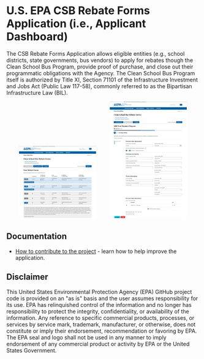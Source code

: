 # U.S. EPA CSB Rebate Forms Application (i.e., Applicant Dashboard)
The CSB Rebate Forms Application allows eligible entities (e.g., school districts, state governments, bus vendors) to apply for rebates though the Clean School Bus Program, provide proof of purchase, and close out their programmatic obligations with the Agency. The Clean School Bus Program itself is authorized by Title XI, Section 71101 of the Infrastructure Investment and Jobs Act (Public Law 117-58), commonly referred to as the Bipartisan Infrastructure Law (BIL).

<p align="center">
      <img height="40%" width="40%" src="/docs/images/Applicant_Dashboard.png" alt="Screenshot of Applicant Dashboard">
      &nbsp; &nbsp; &nbsp; &nbsp;
      <img height="40%" width="40%" src="/docs/images/Form_Example.png" alt="Screenshot of Single Data Entry Form Page">
</p>


## Documentation
- [How to contribute to the project](/docs/CONTRIBUTING.md) - learn how to help improve the application. 

## Disclaimer

This United States Environmental Protection Agency (EPA) GitHub project code is provided on an "as is" basis and the user assumes responsibility for its use.  EPA has relinquished control of the information and no longer has responsibility to protect the integrity, confidentiality, or availability of the information.  Any reference to specific commercial products, processes, or services by service mark, trademark, manufacturer, or otherwise, does not constitute or imply their endorsement, recommendation or favoring by EPA.  The EPA seal and logo shall not be used in any manner to imply endorsement of any commercial product or activity by EPA or the United States Government.
